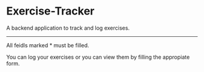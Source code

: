 # Exercise-Tracker

A backend application to track and log exercises.

* * *

All feidls marked \* must be filled.

You can log your exercises or you can view them by filling the appropiate form.
